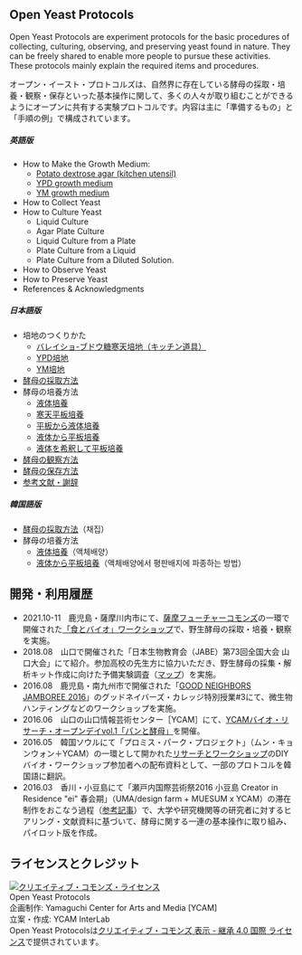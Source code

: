 ## Open Yeast Protocols
Open Yeast Protocols are experiment protocols for the basic procedures of collecting, culturing, observing, and preserving yeast found in nature. They can be freely shared to enable more people to pursue these activities. These protocols mainly explain the required items and procedures.
  
オープン・イースト・プロトコルズは、自然界に存在している酵母の採取・培養・観察・保存といった基本操作に関して、多くの人々が取り組むことができるようにオープンに共有する実験プロトコルです。内容は主に「準備するもの」と「手順の例」で構成されています。  

##### 英語版 
- How to Make the Growth Medium: 
  - [Potato dextrose agar (kitchen utensil)](https://github.com/YCAMInterlab/OpenYeastProtocols/blob/master/en/PDAmedium_kitchen_en.md)
  - [YPD growth medium](https://github.com/YCAMInterlab/OpenYeastProtocols/blob/master/en/YPDmedium_en.md)
  - [YM growth medium](https://github.com/YCAMInterlab/OpenYeastProtocols/blob/master/en/YPDmedium_en.md)
- How to Collect Yeast
- How to Culture Yeast
  - Liquid Culture
  - Agar Plate Culture
  - Liquid Culture from a Plate
  - Plate Culture from a Liquid
  - Plate Culture from a Diluted Solution.
- How to Observe Yeast
- How to Preserve Yeast
- References & Acknowledgments

##### 日本語版  
- 培地のつくりかた 
  - [バレイショ-ブドウ糖寒天培地（キッチン道具）](https://github.com/YCAMInterlab/OpenYeastProtocols/blob/master/jp/PDAmedium_kitchen.md)
  - [YPD培地](https://github.com/YCAMInterlab/OpenYeastProtocols/blob/master/jp/YPDmedium.md) 
  - [YM培地](https://github.com/YCAMInterlab/OpenYeastProtocols/blob/master/jp/YMmedium.md)  
- [酵母の採取方法](https://github.com/YCAMInterlab/OpenYeastProtocols/blob/master/jp/hunt.md)  
- 酵母の培養方法 
  - [液体培養](https://github.com/YCAMInterlab/OpenYeastProtocols/blob/master/jp/liquidculture.md)
  - [寒天平板培養](https://github.com/YCAMInterlab/OpenYeastProtocols/blob/master/jp/plateculture.md)
  - [平板から液体培養](https://github.com/YCAMInterlab/OpenYeastProtocols/blob/master/jp/plate2liquid.md)
  - [液体から平板培養](https://github.com/YCAMInterlab/OpenYeastProtocols/blob/master/jp/liquid2plate.md)
  - [液体を希釈して平板培養](https://github.com/YCAMInterlab/OpenYeastProtocols/blob/master/jp/liquiddilution2plate.md)  
- [酵母の観察方法](https://github.com/YCAMInterlab/OpenYeastProtocols/blob/master/jp/observe.md)
- [酵母の保存方法](https://github.com/YCAMInterlab/OpenYeastProtocols/blob/master/jp/stock.md)
- [参考文献・謝辞](https://github.com/YCAMInterlab/OpenYeastProtocols/blob/master/jp/references.md)

##### 韓国語版
- [酵母の採取方法](https://github.com/YCAMInterlab/OpenYeastProtocols/blob/master/kr/hunt_kr.md)（채집）  
- 酵母の培養方法 
  - [液体培養](https://github.com/YCAMInterlab/OpenYeastProtocols/blob/master/kr/liquidculture_kr.md)（액체배양）
  - [液体から平板培養](https://github.com/YCAMInterlab/OpenYeastProtocols/blob/master/kr/liquid2plate_kr.md)（액체배양에서 평판배지에 파종하는 방법）


## 開発・利用履歴
- 2021.10-11　鹿児島・薩摩川内市にて、[薩摩フューチャーコモンズ](https://kigyo-satsumasendai.jp/sfc/)の一環で開催された[「食とバイオ」ワークショップ](http://www.city.satsumasendai.lg.jp/www/contents/1630476742913/index.html)で、野生酵母の採取・培養・観察を実施。
- 2018.08　山口で開催された「日本生物教育会（JABE）第73回全国大会 山口大会」にて紹介。参加高校の先生方に協力いただき、野生酵母の採集・解析キット作成に向けた予備実験調査（[マップ](https://www.google.com/maps/d/u/1/edit?mid=1jAaTy_FYrJweN7rdK8IP0za3kzfQYVFp&usp=sharing)）を実施。
- 2016.08　鹿児島・南九州市で開催された「[GOOD NEIGHBORS JAMBOREE 2016](http://goodneighborsjamboree.com/2016/)」のグッドネイバーズ・カレッジ特別授業#3にて、微生物ハンティングなどのワークショップを実施。
- 2016.06　山口の山口情報芸術センター［YCAM］にて、[YCAMバイオ・リサーチ・オープンデイvol.1「パンと酵母」](https://www.ycam.jp/events/2016/ycam-bio-research-open-day-vol1/)を開催。
- 2016.05　韓国ソウルにて「プロミス・パーク・プロジェクト」（ムン・キョンウォン＋YCAM）の一環として開かれた[リサーチとワークショップ](https://promise-park.ycam.jp/ja/research-workshop-and-fieldwork/)のDIYバイオ・ワークショップ参加者への配布資料として、一部のプロトコルを韓国語に翻訳。
- 2016.03　香川・小豆島にて「瀬戸内国際芸術祭2016 小豆島 Creator in Residence "ei" 春会期」（UMA/design farm + MUESUM x YCAM）の滞在制作をおこなう過程（[参考記事](https://www.nettam.jp/column/future-life-expression/2/)）で、大学や研究機関等の研究者に対するヒアリング・文献資料に基づいて、酵母に関する一連の基本操作に取り組み、パイロット版を作成。

## ライセンスとクレジット
<a href="http://creativecommons.org/licenses/by-sa/4.0/" rel="license"><img style="border-width: 0;" alt="クリエイティブ・コモンズ・ライセンス" src="http://i.creativecommons.org/l/by-sa/4.0/80x15.png" /></a>
<br /> 
Open Yeast Protocols  
企画制作: Yamaguchi Center for Arts and Media [YCAM]<br />
立案・作成: YCAM InterLab<br />
Open Yeast Protocolsは<a href="http://creativecommons.org/licenses/by-sa/4.0/" rel="license">クリエイティブ・コモンズ 表示 - 継承 4.0 国際 ライセンス</a>で提供されています。
